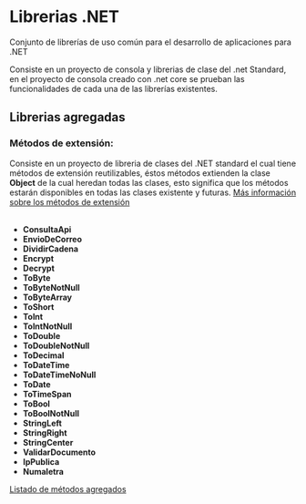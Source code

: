 # Librerias .NET
Conjunto de librerías de uso común para el desarrollo de aplicaciones para .NET

Consiste en un proyecto de consola y librerias de clase del .net Standard, en el proyecto de consola creado con .net core se prueban las funcionalidades de cada una de las librerías existentes.

<h2>Librerias agregadas</h2>
<h3>Métodos de extensión:</h3>
<p>Consiste en un proyecto de libreria de clases del .NET standard el cual tiene métodos de extensión reutilizables, éstos métodos extienden la clase <b>Object</b> de la cual heredan todas las clases, esto significa que los métodos estarán disponibles en todas las clases existente y futuras. <a href='https://docs.microsoft.com/en-us/dotnet/csharp/programming-guide/classes-and-structs/extension-methods' target="_blank">Más información sobre los métodos de extensión</a> <br/><br/>
<ul>
  <li><b>ConsultaApi</b></li>
  <li><b>EnvioDeCorreo</b></li>
  <li><b>DividirCadena</b></li>
  <li><b>Encrypt</b></li>
  <li><b>Decrypt</b></li>
  <li><b>ToByte</b></li>
  <li><b>ToByteNotNull</b></li>
  <li><b>ToByteArray</b></li>
  <li><b>ToShort</b></li>
  <li><b>ToInt</b></li>
  <li><b>ToIntNotNull</b></li>
  <li><b>ToDouble</b></li>
  <li><b>ToDoubleNotNull</b></li>
  <li><b>ToDecimal</b></li>
  <li><b>ToDateTime</b></li>
  <li><b>ToDateTimeNoNull</b></li>
  <li><b>ToDate</b></li>
  <li><b>ToTimeSpan</b></li>
  <li><b>ToBool</b></li>
  <li><b>ToBoolNotNull</b></li>
  <li><b>StringLeft</b></li>
  <li><b>StringRight</b></li>
  <li><b>StringCenter</b></li>
  <li><b>ValidarDocumento</b></li>
  <li><b>IpPublica</b></li>
  <li><b>Numaletra</b></li>
</ul>
<a href="https://github.com/kenllyacosta/Librerias-.NET/blob/master/Metodos_de_extension/Metodos.cs">Listado de métodos agregados</><p/>
